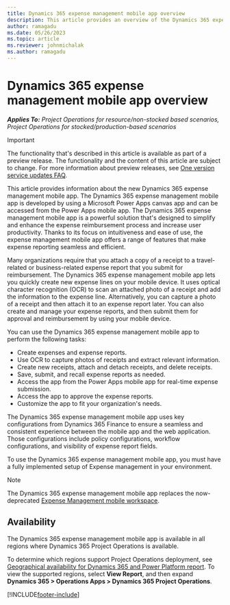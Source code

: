 ```yaml
---
title: Dynamics 365 expense management mobile app overview
description: This article provides an overview of the Dynamics 365 expense management mobile app.
author: ramagadu
ms.date: 05/26/2023
ms.topic: article
ms.reviewer: johnmichalak
ms.author: ramagadu
---
```


# Dynamics 365 expense management mobile app overview

_**Applies To:** Project Operations for resource/non-stocked based scenarios, Project Operations for stocked/production-based scenarios_

> [!IMPORTANT]
> The functionality that's described in this article is available as part of a preview release. The functionality and the content of this article are subject to change. For more information about preview releases, see [One version service updates FAQ](/dynamics365/fin-ops-core/fin-ops/get-started/one-version).

This article provides information about the new Dynamics 365 expense management mobile app. The Dynamics 365 expense management mobile app is developed by using a Microsoft Power Apps canvas app and can be accessed from the Power Apps mobile app. The Dynamics 365 expense management mobile app is a powerful solution that's designed to simplify and enhance the expense reimbursement process and increase user productivity. Thanks to its focus on intuitiveness and ease of use, the expense management mobile app offers a range of features that make expense reporting seamless and efficient.

Many organizations require that you attach a copy of a receipt to a travel-related or business-related expense report that you submit for reimbursement. The Dynamics 365 expense management mobile app lets you quickly create new expense lines on your mobile device. It uses optical character recognition (OCR) to scan an attached photo of a receipt and add the information to the expense line. Alternatively, you can capture a photo of a receipt and then attach it to an expense report later. You can also create and manage your expense reports, and then submit them for approval and reimbursement by using your mobile device.

You can use the Dynamics 365 expense management mobile app to perform the following tasks:

* Create expenses and expense reports.
* Use OCR to capture photos of receipts and extract relevant information.
* Create new receipts, attach and detach receipts, and delete receipts.
* Save, submit, and recall expense reports as needed.
* Access the app from the Power Apps mobile app for real-time expense submission.
* Access the app to approve the expense reports.
* Customize the app to fit your organization's needs.
  
The Dynamics 365 expense management mobile app uses key configurations from Dynamics 365 Finance to ensure a seamless and consistent experience between the mobile app and the web application. Those configurations include policy configurations, workflow configurations, and visibility of expense report fields.

To use the Dynamics 365 expense management mobile app, you must have a fully implemented setup of Expense management in your environment.

> [!NOTE]
> The Dynamics 365 expense management mobile app replaces the now-deprecated [Expense Management mobile workspace](expense-using-mobile.md).

## Availability

The Dynamics 365 expense management mobile app is available in all regions where Dynamics 365 Project Operations is available.

To determine which regions support Project Operations deployment, see [Geographical availability for Dynamics 365 and Power Platform report](https://dynamics.microsoft.com/geographic-availability/). To view the supported regions, select **View Report**, and then expand **Dynamics 365 \> Operations Apps \> Dynamics 365 Project Operations**.

[!INCLUDE[footer-include](../includes/footer-banner.md)]
